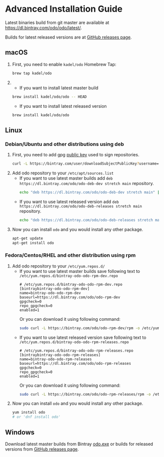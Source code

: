 
# Advanced Installation Guide

Latest binaries build from git master are available at https://dl.bintray.com/odo/odo/latest/.

Builds for latest released versions are at [GitHub releases page](https://github.com/redhat-developer/odo/releases/latest).

## macOS
1. First, you need to enable `kadel/odo` Homebrew Tap:
    ```sh
    brew tap kadel/odo
    ```
2. 
    - If you want to install latest master build
    ```sh
    brew install kadel/odo/odo -- HEAD
    ```
    - If you want to install latest released version
    ```sh
    brew install kadel/odo/odo
    ```

## Linux
### Debian/Ubuntu and other distributions using deb
1. First, you need to add gpg [public key](https://bintray.com/user/downloadSubjectPublicKey?username=bintray) used to sign repositories.
    ```sh
    curl -L https://bintray.com/user/downloadSubjectPublicKey?username=bintray | apt-key add -
    ```
2. Add odo repository to your `/etc/apt/sources.list`
    - If you want to use latest master builds add  `deb https://dl.bintray.com/odo/odo-deb-dev stretch main` repository.
      ```sh
      echo "deb https://dl.bintray.com/odo/odo-deb-dev stretch main" | sudo tee -a /etc/apt/sources.list
      ```
    - If you want to use latest released version add  `deb https://dl.bintray.com/odo/odo-deb-releases stretch main` repository.
      ```sh
      echo "deb https://dl.bintray.com/odo/odo-deb-releases stretch main" | sudo tee -a /etc/apt/sources.list
      ```
3. Now you can install `odo` and you would install any other package.
   ```sh
   apt-get update
   apt-get install odo
   ```


### Fedora/Centos/RHEL and other distribution using rpm
1. Add odo repository to your `/etc/yum.repos.d/`
    - If you want to use latest master builds save following text to `/etc/yum.repos.d/bintray-odo-odo-rpm-dev.repo`
        ```
        # /etc/yum.repos.d/bintray-odo-odo-rpm-dev.repo
        [bintraybintray-odo-odo-rpm-dev]
        name=bintray-odo-odo-rpm-dev
        baseurl=https://dl.bintray.com/odo/odo-rpm-dev
        gpgcheck=0
        repo_gpgcheck=0
        enabled=1
        ```
        Or you can download it using following command:
        ```sh
        sudo curl -L https://bintray.com/odo/odo-rpm-dev/rpm -o /etc/yum.repos.d/bintray-odo-odo-rpm-dev.repo
        ```
    - If you want to use latest released version save following text to `/etc/yum.repos.d/bintray-odo-odo-rpm-releases.repo`
        ```
        # /etc/yum.repos.d/bintray-odo-odo-rpm-releases.repo
        [bintraybintray-odo-odo-rpm-releases]
        name=bintray-odo-odo-rpm-releases
        baseurl=https://dl.bintray.com/odo/odo-rpm-releases
        gpgcheck=0
        repo_gpgcheck=0
        enabled=1
        ```
        Or you can download it using following command:
        ```sh
        sudo curl -L https://bintray.com/odo/odo-rpm-releases/rpm -o /etc/yum.repos.d/bintray-odo-odo-rpm-releases.repo
        ```
3. Now you can install `odo` and you would install any other package.
   ```sh
   yum install odo
   # or 'dnf install odo'
   ```

## Windows
Download latest master builds from Bintray [odo.exe](https://dl.bintray.com/odo/odo/latest/windows-amd64/:odo.exe) or 
builds for released versions from [GitHub releases page](https://github.com/redhat-developer/odo/releases).
